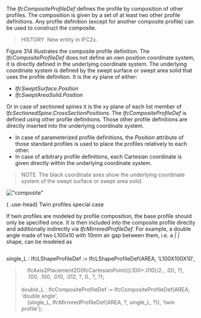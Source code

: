 The _IfcCompositeProfileDef_ defines the profile by composition of other profiles. The composition is given by a set of at least two other profile definitions. Any profile definition (except for another composite profile) can be used to construct the composite.

> HISTORY&nbsp; New entity in IFC2x.

Figure 314 illustrates the composite profile definition. The _IfcCompositeProfileDef_ does not define an own position coordinate system, it is directly defined in the underlying coordinate system. The underlying coordinate system is defined by the swept surface or swept area solid that uses the profile definition. It is the xy plane of either:

* _IfcSweptSurface.Position_
* _IfcSweptAreaSolid.Position_

Or in case of sectioned spines it is the xy plane of each list member of _IfcSectionedSpine.CrossSectionPositions_. The _IfcCompositeProfileDef_ is defined using other profile definitions. Those other profile definitions are directly inserted into the underlying coordinate system.

* In case of parameterized profile definitions, the _Position_ attribute of those standard profiles is used to place the profiles relatively to each other.
* In case of arbitrary profile definitions, each Cartesian coordinate is given directly within the underlying coordinate system.

> NOTE&nbsp; The black coordinate axes show the underlying coordinate system of the swept surface or swept area solid.

!["composite"](../../../../../../figures/ifccompositeprofiledef-layout1.gif "Figure 314")

{ .use-head}
Twin profiles special case

If twin profiles are modeled by profile composition, the base profile should only be specified once. It is then included into the composite profile directly and additionally indirectly via _IfcMirroredProfileDef_. For example, a double angle made of two L100x10 with 10mm air gap between them, i.e. a _|&nbsp;|_ shape, can be modeled as

> 
> ```
> 
single_L : IfcLShapeProfileDef := IfcLShapeProfileDef(AREA, 'L100X100X10',  
> &nbsp;&nbsp;&nbsp;&nbsp;IfcAxis2Placement2D(IfcCartesianPoint(((.100+.010)/2., .0)), ?),  
> &nbsp;&nbsp;&nbsp;&nbsp;.100, .100, .010, .012, ?, 0., ?, ?);  
> &nbsp;  
> double_L : IfcCompositeProfileDef := IfcCompositeProfileDef(AREA, 'double angle',  
> &nbsp;&nbsp;&nbsp;&nbsp;(single_L, IfcMirroredProfileDef(AREA, ?, single_L, ?)), 'twin profile');

> ```
